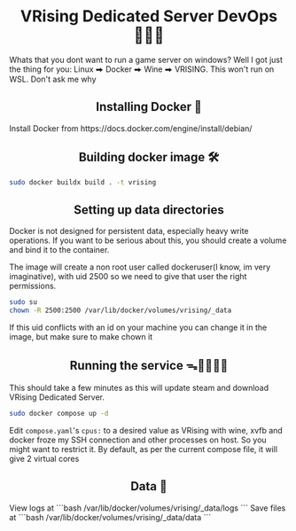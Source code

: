 <h1 align="center">VRising Dedicated Server DevOps 🧛‍♀️🧛</h1>
Whats that you dont want to run a game server on windows? Well I got just 
the thing for you: Linux ⮕ Docker ⮕ Wine ⮕ VRISING. This won't run on WSL. 
Don't ask me why

<h2 align="center">Installing Docker 🐋</h2>
Install Docker from https://docs.docker.com/engine/install/debian/

<h2 align="center">Building docker image 🛠️</h2>

```bash
sudo docker buildx build . -t vrising
```

<h2 align="center">Setting up data directories</h2>

Docker is not designed for persistent data, especially heavy write
operations. If you want to be serious about this, you should create a
volume and bind it to the container.


The image will create a non root user called dockeruser(I know, im very 
imaginative), with uid 2500 so we need to give that user the right 
permissions.
```bash
sudo su
chown -R 2500:2500 /var/lib/docker/volumes/vrising/_data
```
If this uid conflicts with an id on your machine you can change it in 
the image, but make sure to make chown it

<h2 align="center">Running the service ᯓ🏃🏻‍♀️‍➡️</h2>

This should take a few minutes as this will update steam and download 
VRising Dedicated Server.
```bash
sudo docker compose up -d
```
Edit ```compose.yaml```'s ```cpus:``` to a desired value as VRising with 
wine, xvfb and docker froze my SSH connection and other processes on host. 
So you might want to restrict it.
By default, as per the current compose file, it will give 2 virtual cores

<h2 align="center">Data 💾</h2>
View logs at 
```bash
/var/lib/docker/volumes/vrising/_data/logs
```
Save files at  
```bash
/var/lib/docker/volumes/vrising/_data/data
```